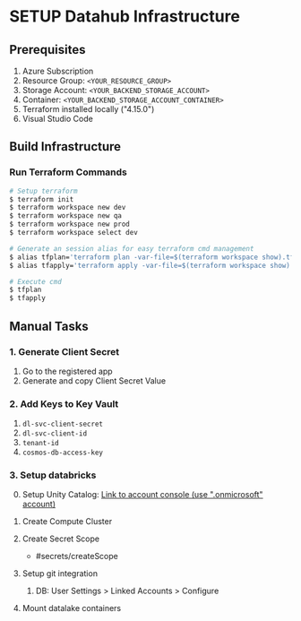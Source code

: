 # SETUP Datahub Infrastructure

## Prerequisites

1. Azure Subscription
2. Resource Group: `<YOUR_RESOURCE_GROUP>`
3. Storage Account: `<YOUR_BACKEND_STORAGE_ACCOUNT>`
4. Container: `<YOUR_BACKEND_STORAGE_ACCOUNT_CONTAINER>`
5. Terraform installed locally ("4.15.0")
6. Visual Studio Code

## Build Infrastructure

### Run Terraform Commands

```sh
# Setup terraform
$ terraform init
$ terraform workspace new dev
$ terraform workspace new qa
$ terraform workspace new prod
$ terraform workspace select dev

# Generate an session alias for easy terraform cmd management
$ alias tfplan='terraform plan -var-file=$(terraform workspace show).tfvars'
$ alias tfapply='terraform apply -var-file=$(terraform workspace show).tfvars -auto-approve'

# Execute cmd
$ tfplan
$ tfapply
```

## Manual Tasks

### 1. Generate Client Secret

1. Go to the registered app
2. Generate and copy Client Secret Value

### 2. Add Keys to Key Vault

1. `dl-svc-client-secret`
2. `dl-svc-client-id`
3. `tenant-id`
4. `cosmos-db-access-key`

### 3. Setup databricks

0. Setup Unity Catalog: [Link to account console (use ".onmicrosoft" account)](https://accounts.azuredatabricks.net/)

1. Create Compute Cluster
2. Create Secret Scope
    - #secrets/createScope
3. Setup git integration
    1. DB: User Settings > Linked Accounts > Configure
4. Mount datalake containers
